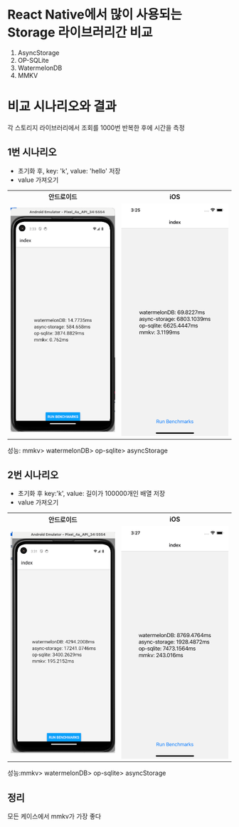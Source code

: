 # React Native에서 많이 사용되는 Storage 라이브러리간 비교

1. AsyncStorage
2. OP-SQLite
3. WatermelonDB
4. MMKV

# 비교 시나리오와 결과

각 스토리지 라이브러리에서 조회를 1000번 반복한 후에 시간을 측정

## 1번 시나리오
- 초기화 후, key: 'k', value: 'hello' 저장
- value 가져오기
<table>
    <tr>
        <th>안드로이드</th>
        <th>iOS</th>
    </tr>
    <tr>
        <td><img src="assets/images/bench-mark-result1-android.png" width="500"></td>
        <td><img src="assets/images/bench-mark-result1-ios.png" width="500"></td>
    </tr>
</table>


성능: mmkv> watermelonDB> op-sqlite> asyncStorage


## 2번 시나리오
- 초기화 후 key:'k', value: 길이가 100000개인 배열 저장
- value 가져오기

<table>
    <tr>
        <th>안드로이드</th>
        <th>iOS</th>
    </tr>
    <tr>
        <td><img src="assets/images/bench-mark-result2-android.png" width="500"></td>
        <td><img src="assets/images/bench-mark-result2-ios.png" width="500"></td>
    </tr>
</table>


성능:mmkv> watermelonDB> op-sqlite> asyncStorage

## 정리
모든 케이스에서 mmkv가 가장 좋다
